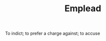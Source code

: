 ---
title: Emplead
letter: E
permalink: "/definitions/bld-emplead.html"
body: To indict; to prefer a charge against; to accuse
published_at: '2018-07-07'
source: Black's Law Dictionary 2nd Ed (1910)
layout: post
---